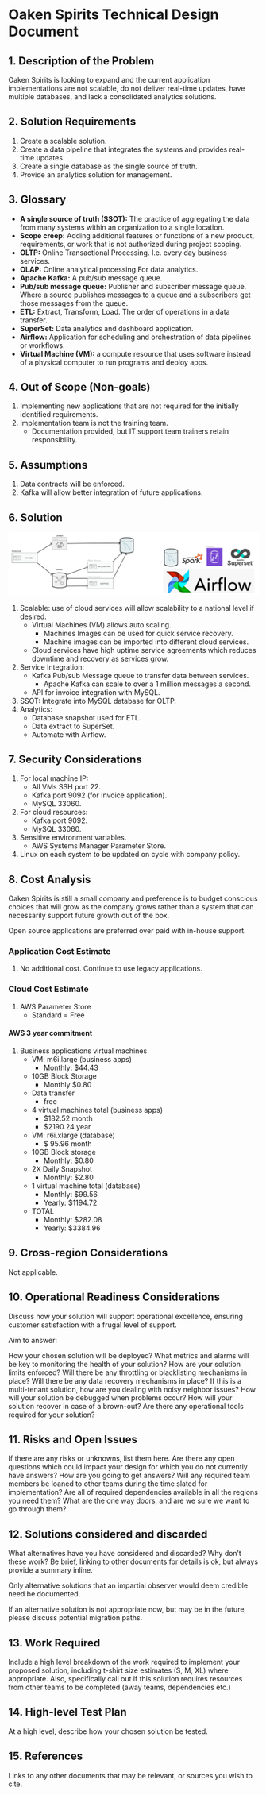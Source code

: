 # Oaken Spirits Technical Design Document

## 1. Description of the Problem

Oaken Spirits is looking to expand and the current application implementations are not scalable, do not deliver real-time updates, have multiple databases, and lack a consolidated analytics solutions.

## 2. Solution Requirements

1. Create a scalable solution.
1. Create a data pipeline that integrates the systems and provides real-time updates.
1. Create a single database as the single source of truth.
1. Provide an analytics solution for management.

## 3. Glossary

- **A single source of truth (SSOT):** The practice of aggregating the data from many systems within an organization to a single location.
- **Scope creep:** Adding additional features or functions of a new product, requirements, or work that is not authorized during project scoping.
- **OLTP:** Online Transactional Processing. I.e. every day business services.
- **OLAP:** Online analytical processing.For data analytics.
- **Apache Kafka:** A pub/sub message queue.
- **Pub/sub message queue:** Publisher and subscriber message queue. Where a source publishes messages to a queue and a subscribers get those messages from the queue.
- **ETL:** Extract, Transform, Load. The order of operations in a data transfer.
- **SuperSet:** Data analytics and dashboard application.
- **Airflow:** Application for scheduling and orchestration of data pipelines or workflows.
- **Virtual Machine (VM):** a compute resource that uses software instead of a physical computer to run programs and deploy apps.

## 4. Out of Scope (Non-goals)

1. Implementing new applications that are not required for the initially identified requirements.
1. Implementation team is not the training team.
    - Documentation provided, but IT support team trainers retain responsibility.

## 5. Assumptions

1. Data contracts will be enforced.
1. Kafka will allow better integration of future applications.

## 6. Solution

![App Services Diagram](images/oaken-service-diagram.png)

1. Scalable: use of cloud services will allow scalability to a national level if desired.
    - Virtual Machines (VM) allows auto scaling.
        - Machines Images can be used for quick service recovery.
        - Machine images can be imported into different cloud services.
    - Cloud services have high uptime service agreements which reduces downtime and recovery as services grow.
1. Service Integration:
    - Kafka Pub/sub Message queue to transfer data between services.
        - Apache Kafka can scale to over a 1 million messages a second.
    - API for invoice integration with MySQL.
1. SSOT: Integrate into MySQL database for OLTP.
1. Analytics:
    - Database snapshot used for ETL.
    - Data extract to SuperSet.
    - Automate with Airflow.

## 7. Security Considerations

1. For local machine IP:
    - All VMs SSH port 22.
    - Kafka port 9092 (for Invoice application).
    - MySQL 33060.
1. For cloud resources:
    - Kafka port 9092.
    - MySQL 33060.
1. Sensitive environment variables.
    - AWS Systems Manager Parameter Store.
1. Linux on each system to be updated on cycle with company policy.

## 8. Cost Analysis

Oaken Spirits is still a small company and preference is to budget conscious choices that will grow as the company grows rather than a system that can necessarily support future growth out of the box.

Open source applications are preferred over paid with in-house support.

### Application Cost Estimate

1. No additional cost. Continue to use legacy applications.

### Cloud Cost Estimate

1. AWS Parameter Store
    - Standard = Free

#### AWS 3 year commitment

1. Business applications virtual machines
    - VM: m6i.large (business apps)
        - Monthly: $44.43
    - 10GB Block Storage
        - Monthly $0.80
    - Data transfer
        - free
    - 4 virtual machines total (business apps)
        - $182.52 month
        - $2190.24 year
    - VM: r6i.xlarge (database)
        - $ 95.96 month
    - 10GB Block storage
        - Monthly: $0.80  
    - 2X Daily Snapshot
        - Monthly: $2.80
    - 1 virtual machine total (database)
        - Monthly: $99.56
        - Yearly: $1194.72
    - TOTAL
        - Monthly: $282.08
        - Yearly: $3384.96

## 9. Cross-region Considerations

Not applicable.

## 10. Operational Readiness Considerations

Discuss how your solution will support operational excellence, ensuring customer satisfaction with a frugal level of support.

Aim to answer:

How your chosen solution will be deployed?
What metrics and alarms will be key to monitoring the health of your solution?
How are your solution limits enforced?
Will there be any throttling or blacklisting mechanisms in place?
Will there be any data recovery mechanisms in place?
If this is a multi-tenant solution, how are you dealing with noisy neighbor issues?
How will your solution be debugged when problems occur?
How will your solution recover in case of a brown-out?
Are there any operational tools required for your solution?

## 11. Risks and Open Issues

If there are any risks or unknowns, list them here. Are there any open questions which could impact your design for which you do not currently have answers? How are you going to get answers? Will any required team members be loaned to other teams during the time slated for implementation? Are all of required dependencies available in all the regions you need them? What are the one way doors, and are we sure we want to go through them?

## 12. Solutions considered and discarded

What alternatives have you have considered and discarded? Why don’t these work? Be brief, linking to other documents for details is ok, but always provide a summary inline.

Only alternative solutions that an impartial observer would deem credible need be documented.

If an alternative solution is not appropriate now, but may be in the future, please discuss potential migration paths.

## 13. Work Required

Include a high level breakdown of the work required to implement your proposed solution, including t-shirt size estimates (S, M, XL) where appropriate. Also, specifically call out if this solution requires resources from other teams to be completed (away teams, dependencies etc.)

## 14. High-level Test Plan

At a high level, describe how your chosen solution be tested.

## 15. References

Links to any other documents that may be relevant, or sources you wish to cite.
